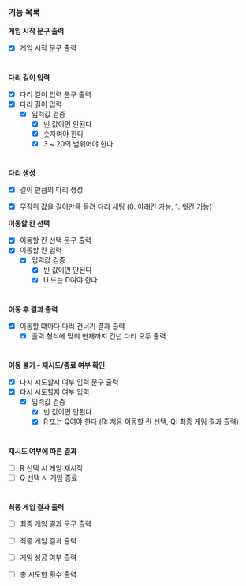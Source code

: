 ### 기능 목록 
**게임 시작 문구 출력**
- [x] 게임 시작 문구 출력
#
  
**다리 길이 입력**
- [x] 다리 길이 입력 문구 출력
- [x] 다리 길이 입력
  - [x] 입력값 검증
    - [x] 빈 값이면 안된다
    - [x] 숫자여야 한다
    - [x] 3 ~ 20의 범위어야 한다
 #
 
**다리 생성**
- [x] 길이 만큼의 다리 생성
- [x] 무작위 값을 길이만큼 돌려 다리 세팅 (0: 아래칸 가능, 1: 윗칸 가능)


**이동할 칸 선택**
- [x] 이동할 칸 선택 문구 출력
- [x] 이동할 칸 입력
   - [x] 입력값 검증
     - [x] 빈 값이면 안된다
     - [x] U 또는 D여야 한다
# 
**이동 후 결과 출력**
- [x] 이동할 떄마다 다리 건너기 결과 출력
  - [x] 출력 형식에 맞춰 현재까지 건넌 다리 모두 출력
#

**이동 불가 - 재시도/종료 여부 확인**
- [x] 다시 시도할지 여부 입력 문구 출력
- [x] 다시 시도할지 여부 입력
  - [x] 입력값 검증
    - [x] 빈 값이면 안된다
    - [x] R 또는 Q여야 한다 (R: 처음 이동할 칸 선택, Q: 최종 게임 결과 출력)
#
**재시도 여부에 따른 결과**
  - [ ] R 선택 시 게임 재시작
  - [ ] Q 선택 시 게임 종료
#
**최종 게임 결과 출력**
- [ ] 최종 게임 결과 문구 출력
- [ ] 최종 게임 결과 출력
- [ ] 게임 성공 여부 출력
- [ ] 총 시도한 횟수 출력


